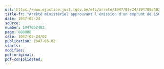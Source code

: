 ```yaml
---
url: https://www.ejustice.just.fgov.be/eli/arrete/1947/05/24/1947052402/justel
title-fr: "Arrêté ministériel approuvant l'émission d'un emprunt de 150 000 000 de francs par l'Office central de crédit hypothécaire"
date: 1947-05-24
source:
number: 1947052402
page: 888888
case: 1947-05-24/02
publication: 1947-06-02
starts:
modifies:
pdf-original:
pdf-consolidated:
---
```


